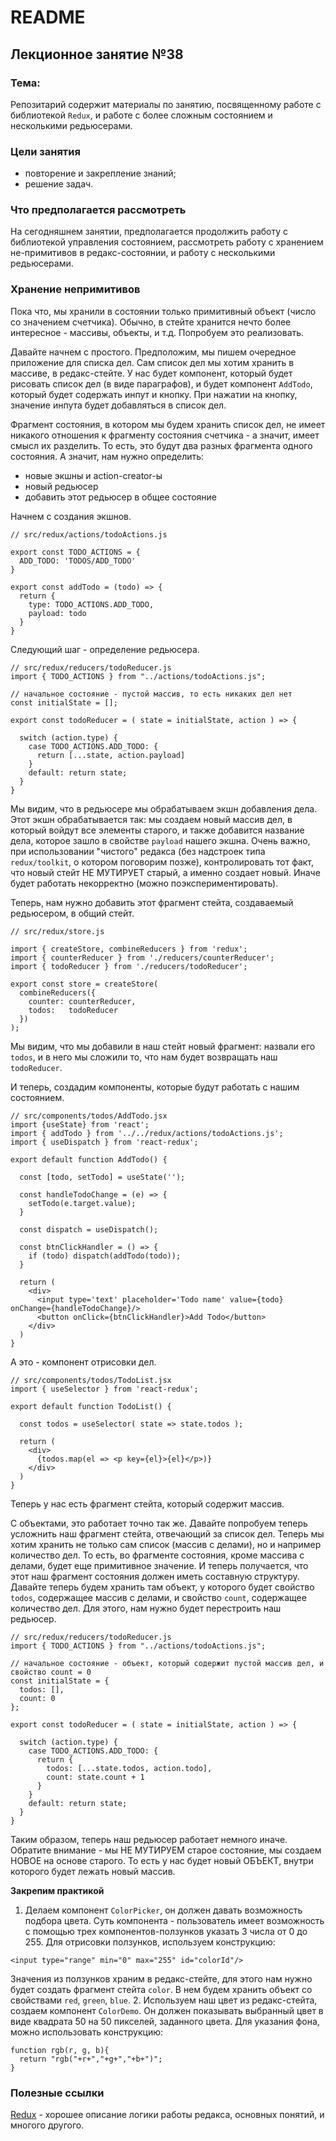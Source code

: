 # README

## Лекционное занятие №38

### Тема:

Репозитарий содержит материалы по занятию, посвященному работе с библиотекой `Redux`, и работе с более сложным состоянием и несколькими редьюсерами.

### Цели занятия
- повторение и закрепление знаний;
- решение задач.

### Что предполагается рассмотреть
На сегодняшнем занятии, предполагается продолжить работу с библиотекой управления состоянием, рассмотреть работу с хранением не-примитивов в редакс-состоянии, и работу с несколькими редьюсерами.

### Хранение непримитивов
Пока что, мы хранили в состоянии только примитивный объект (число со значением счетчика). Обычно, в стейте хранится нечто более интересное - массивы, объекты, и т.д. Попробуем это реализовать.

Давайте начнем с простого. Предположим, мы пишем очередное приложение для списка дел. Сам список дел мы хотим хранить в массиве, в редакс-стейте. У нас будет компонент, который будет рисовать список дел (в виде параграфов), и будет компонент `AddTodo`, который будет содержать инпут и кнопку. При нажатии на кнопку, значение инпута будет добавляться в список дел.

Фрагмент состояния, в котором мы будем хранить список дел, не имеет никакого отношения к фрагменту состояния счетчика - а значит, имеет смысл их разделить. То есть, это будут два разных фрагмента одного состояния. А значит, нам нужно определить:
- новые экшны и action-creator-ы
- новый редьюсер
- добавить этот редьюсер в общее состояние

Начнем с создания экшнов.
```
// src/redux/actions/todoActions.js

export const TODO_ACTIONS = {
  ADD_TODO: 'TODOS/ADD_TODO'
}

export const addTodo = (todo) => {
  return {
    type: TODO_ACTIONS.ADD_TODO,
    payload: todo
  }
}
```

Следующий шаг - определение редьюсера.
```
// src/redux/reducers/todoReducer.js
import { TODO_ACTIONS } from "../actions/todoActions.js";

// начальное состояние - пустой массив, то есть никаких дел нет
const initialState = [];

export const todoReducer = ( state = initialState, action ) => {

  switch (action.type) {
    case TODO_ACTIONS.ADD_TODO: {
      return [...state, action.payload]
    }
    default: return state;
  }
}
```

Мы видим, что в редьюсере мы обрабатываем экшн добавления дела. Этот экшн обрабатывается так: мы создаем новый массив дел, в который войдут все элементы старого, и также добавится название дела, которое зашло в свойстве `payload` нашего экшна. Очень важно, при использовании "чистого" редакса (без надстроек типа `redux/toolkit`, о котором поговорим позже), контролировать тот факт, что новый стейт НЕ МУТИРУЕТ старый, а именно создает новый. Иначе будет работать некорректно (можно поэкспериментировать).

Теперь, нам нужно добавить этот фрагмент стейта, создаваемый редьюсером, в общий стейт.
```
// src/redux/store.js

import { createStore, combineReducers } from 'redux';
import { counterReducer } from './reducers/counterReducer';
import { todoReducer } from './reducers/todoReducer';

export const store = createStore(
  combineReducers({
    counter: counterReducer,
    todos:   todoReducer
  })
);
```

Мы видим, что мы добавили в наш стейт новый фрагмент: назвали его `todos`, и в него мы сложили то, что нам будет возвращать наш `todoReducer`.

И теперь, создадим компоненты, которые будут работать с нашим состоянием.
```
// src/components/todos/AddTodo.jsx
import {useState} from 'react';
import { addTodo } from '../../redux/actions/todoActions.js';
import { useDispatch } from 'react-redux';

export default function AddTodo() {

  const [todo, setTodo] = useState('');

  const handleTodoChange = (e) => {
    setTodo(e.target.value);
  }

  const dispatch = useDispatch();

  const btnClickHandler = () => {
    if (todo) dispatch(addTodo(todo));
  }

  return (
    <div>
      <input type='text' placeholder='Todo name' value={todo} onChange={handleTodoChange}/>
      <button onClick={btnClickHandler}>Add Todo</button>
    </div>
  )
}
```

А это - компонент отрисовки дел.

```
// src/components/todos/TodoList.jsx
import { useSelector } from 'react-redux';

export default function TodoList() {

  const todos = useSelector( state => state.todos );

  return (
    <div>
      {todos.map(el => <p key={el}>{el}</p>)}
    </div>
  )
}
```

Теперь у нас есть фрагмент стейта, который содержит массив.

С объектами, это работает точно так же. Давайте попробуем теперь усложнить наш фрагмент стейта, отвечающий за список дел. Теперь мы хотим хранить не только сам список (массив с делами), но и например количество дел. То есть, во фрагменте состояния, кроме массива с делами, будет еще примитивное значение. И теперь получается, что этот наш фрагмент состояния должен иметь составную структуру. Давайте теперь будем хранить там объект, у которого будет свойство `todos`, содержащее массив с делами, и свойство `count`, содержащее количество дел. Для этого, нам нужно будет перестроить наш редьюсер.

```
// src/redux/reducers/todoReducer.js
import { TODO_ACTIONS } from "../actions/todoActions.js";

// начальное состояние - объект, который содержит пустой массив дел, и свойство count = 0
const initialState = {
  todos: [],
  count: 0
};

export const todoReducer = ( state = initialState, action ) => {

  switch (action.type) {
    case TODO_ACTIONS.ADD_TODO: {
      return {
        todos: [...state.todos, action.todo],
        count: state.count + 1
      }
    }
    default: return state;
  }
}
```

Таким образом, теперь наш редьюсер работает немного иначе. Обратите внимание - мы НЕ МУТИРУЕМ старое состояние, мы создаем НОВОЕ на основе старого. То есть у нас будет новый ОБЪЕКТ, внутри которого будет лежать новый массив.

**Закрепим практикой**
1. Делаем компонент `ColorPicker`, он должен давать возможность подбора цвета. Суть компонента - пользователь имеет возможность с помощью трех компонентов-ползунков указать 3 числа от 0 до 255. Для отрисовки ползунков, используем конструкцию:
```
<input type="range" min="0" max="255" id="colorId"/>
```

Значения из ползунков храним в редакс-стейте, для этого нам нужно будет создать фрагмент стейта `color`. В нем будем хранить объект со свойствами `red`, `green`, `blue`.
2. Используем наш цвет из редакс-стейта, создаем компонент `ColorDemo`. Он должен показывать выбранный цвет в виде квадрата 50 на 50 пикселей, заданного цвета. Для указания фона, можно использовать конструкцию:
```
function rgb(r, g, b){
  return "rgb("+r+","+g+","+b+")";
}
```


### Полезные ссылки
[Redux](https://dev.to/efkumah/how-to-manage-state-in-a-react-app-using-redux-5pc) - хорошее описание логики работы редакса, основных понятий, и многого другого.